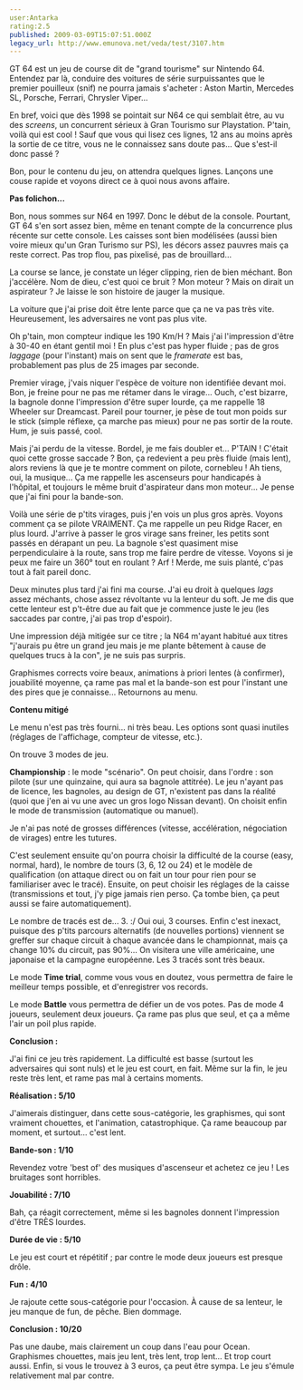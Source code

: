 ```yaml
---
user:Antarka
rating:2.5
published: 2009-03-09T15:07:51.000Z
legacy_url: http://www.emunova.net/veda/test/3107.htm
---
```

GT 64 est un jeu de course dit de "grand tourisme" sur Nintendo 64\. Entendez par là, conduire des voitures de série surpuissantes que le premier pouilleux (snif) ne pourra jamais s'acheter : Aston Martin, Mercedes SL, Porsche, Ferrari, Chrysler Viper...  

  

En bref, voici que dès 1998 se pointait sur N64 ce qui semblait être, au vu des _screens_, un concurrent sérieux à Gran Tourismo sur Playstation. P'tain, voilà qui est cool ! Sauf que vous qui lisez ces lignes, 12 ans au moins après la sortie de ce titre, vous ne le connaissez sans doute pas... Que s'est-il donc passé ?  

  

Bon, pour le contenu du jeu, on attendra quelques lignes. Lançons une couse rapide et voyons direct ce à quoi nous avons affaire.  

  

**Pas folichon...**  

  

Bon, nous sommes sur N64 en 1997\. Donc le début de la console. Pourtant, GT 64 s'en sort assez bien, même en tenant compte de la concurrence plus récente sur cette console. Les caisses sont bien modélisées (aussi bien voire mieux qu'un Gran Turismo sur PS), les décors assez pauvres mais ça reste correct. Pas trop flou, pas pixelisé, pas de brouillard...  

  

La course se lance, je constate un léger clipping, rien de bien méchant. Bon j'accélère. Nom de dieu, c'est quoi ce bruit ? Mon moteur ? Mais on dirait un aspirateur ? Je laisse le son histoire de jauger la musique.  

  

La voiture que j'ai prise doit être lente parce que ça ne va pas très vite. Heureusement, les adversaires ne vont pas plus vite.  

  

Oh p'tain, mon compteur indique les 190 Km/H ? Mais j'ai l'impression d'être à 30-40 en étant gentil moi ! En plus c'est pas hyper fluide ; pas de gros _laggage_ (pour l'instant) mais on sent que le _framerate_ est bas, probablement pas plus de 25 images par seconde.  

  

Premier virage, j'vais niquer l'espèce de voiture non identifiée devant moi. Bon, je freine pour ne pas me rétamer dans le virage... Ouch, c'est bizarre, la bagnole donne l'impression d'être super lourde, ça me rappelle 18 Wheeler sur Dreamcast. Pareil pour tourner, je pèse de tout mon poids sur le stick (simple réflexe, ça marche pas mieux) pour ne pas sortir de la route. Hum, je suis passé, cool.  

  

Mais j'ai perdu de la vitesse. Bordel, je me fais doubler et... P'TAIN ! C'était quoi cette grosse saccade ? Bon, ça redevient a peu près fluide (mais lent), alors reviens là que je te montre comment on pilote, cornebleu ! Ah tiens, oui, la musique... Ça me rappelle les ascenseurs pour handicapés à l'hôpital, et toujours le même bruit d'aspirateur dans mon moteur... Je pense que j'ai fini pour la bande-son.  

  

Voilà une série de p'tits virages, puis j'en vois un plus gros après. Voyons comment ça se pilote VRAIMENT. Ça me rappelle un peu Ridge Racer, en plus lourd. J'arrive à passer le gros virage sans freiner, les petits sont passés en dérapant un peu. La bagnole s'est quasiment mise perpendiculaire à la route, sans trop me faire perdre de vitesse. Voyons si je peux me faire un 360° tout en roulant ? Arf ! Merde, me suis planté, c'pas tout à fait pareil donc.  

  

Deux minutes plus tard j'ai fini ma course. J'ai eu droit à quelques _lags_ assez méchants, chose assez révoltante vu la lenteur du soft. Je me dis que cette lenteur est p't-être due au fait que je commence juste le jeu (les saccades par contre, j'ai pas trop d'espoir).  

  

Une impression déjà mitigée sur ce titre ; la N64 m'ayant habitué aux titres "j'aurais pu être un grand jeu mais je me plante bêtement à cause de quelques trucs à la con", je ne suis pas surpris.  

  

Graphismes corrects voire beaux, animations à priori lentes (à confirmer), jouabilité moyenne, ça rame pas mal et la bande-son est pour l'instant une des pires que je connaisse... Retournons au menu.  

  

**Contenu mitigé**  

  

Le menu n'est pas très fourni... ni très beau. Les options sont quasi inutiles (réglages de l'affichage, compteur de vitesse, etc.).  

  

On trouve 3 modes de jeu.  

  

__Championship__ : le mode "scénario". On peut choisir, dans l'ordre : son pilote (sur une quinzaine, qui aura sa bagnole attitrée). Le jeu n'ayant pas de licence, les bagnoles, au design de GT, n'existent pas dans la réalité (quoi que j'en ai vu une avec un gros logo Nissan devant). On choisit enfin le mode de transmission (automatique ou manuel).  

  

Je n'ai pas noté de grosses différences (vitesse, accélération, négociation de virages) entre les tutures.  

  

C'est seulement ensuite qu'on pourra choisir la difficulté de la course (easy, normal, hard), le nombre de tours (3, 6, 12 ou 24) et le modèle de qualification (on attaque direct ou on fait un tour pour rien pour se familiariser avec le tracé). Ensuite, on peut choisir les réglages de la caisse (transmissions et tout, j'y pige jamais rien perso. Ça tombe bien, ça peut aussi se faire automatiquement).  

  

Le nombre de tracés est de... 3\. :/ Oui oui, 3 courses. Enfin c'est inexact, puisque des p'tits parcours alternatifs (de nouvelles portions) viennent se greffer sur chaque circuit à chaque avancée dans le championnat, mais ça change 10% du circuit, pas 90%... On visitera une ville américaine, une japonaise et la campagne européenne. Les 3 tracés sont très beaux.  

  

Le mode __Time trial__, comme vous vous en doutez, vous permettra de faire le meilleur temps possible, et d'enregistrer vos records.  

  

Le mode __Battle__ vous permettra de défier un de vos potes. Pas de mode 4 joueurs, seulement deux joueurs. Ça rame pas plus que seul, et ça a même l'air un poil plus rapide.  

  

**Conclusion :**  

  

J'ai fini ce jeu très rapidement. La difficulté est basse (surtout les adversaires qui sont nuls) et le jeu est court, en fait. Même sur la fin, le jeu reste très lent, et rame pas mal à certains moments.  

  

**Réalisation : 5/10**  

  

J'aimerais distinguer, dans cette sous-catégorie, les graphismes, qui sont vraiment chouettes, et l'animation, catastrophique. Ça rame beaucoup par moment, et surtout... c'est lent.  

  

**Bande-son : 1/10**  

  

Revendez votre 'best of' des musiques d'ascenseur et achetez ce jeu ! Les bruitages sont horribles.  

  

**Jouabilité : 7/10**  

  

Bah, ça réagit correctement, même si les bagnoles donnent l'impression d'être TRÈS lourdes.  

  

**Durée de vie : 5/10**  

  

Le jeu est court et répétitif ; par contre le mode deux joueurs est presque drôle.  

  

**Fun : 4/10**  

  

Je rajoute cette sous-catégorie pour l'occasion. À cause de sa lenteur, le jeu manque de fun, de pêche. Bien dommage.  

  

**Conclusion : 10/20**  

  

Pas une daube, mais clairement un coup dans l'eau pour Ocean. Graphismes chouettes, mais jeu lent, très lent, trop lent... Et trop court aussi. Enfin, si vous le trouvez à 3 euros, ça peut être sympa. Le jeu s'émule relativement mal par contre.